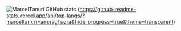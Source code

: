 ![MarcelTanuri GitHub stats](https://github-readme-stats.vercel.app/api?username=marceltanuri&show_icons=true&theme=transparent)
(https://github-readme-stats.vercel.app/api/top-langs/?marceltanuri=anuraghazra&hide_progress=true&theme=transparent)
